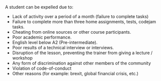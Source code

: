 A student can be expelled due to:
- Lack of activity over a period of a month (failure to complete tasks)
- Failure to complete more than three home assignments, tests, codejam tasks.
- Cheating from online sources or other course participants.
- Poor academic performance.
- English level below A2 (Pre-intermediate).
- Poor results of a technical interview or interviews.
- Disruption of the lesson, preventing the trainer from giving a lecture / workshop
- Any form of discrimination against other members of the community
- Violation of code-of-conduct
- Other reasons (for example: brexit, global financial crisis, etc.)
